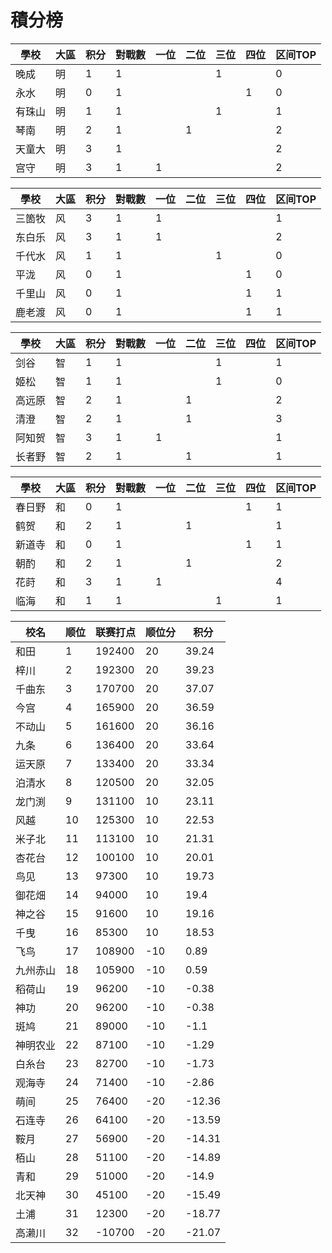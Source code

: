 # 積分榜

| 學校   | 大區 | 积分 | 對戰數 | 一位 | 二位 | 三位 | 四位 | 区间TOP |
| ------ | ---- | ---- | ------ | ---- | ---- | ---- | ---- | ------- |
| 晚成   | 明   |   1   |    1    |      |      |  1    |      |    0     |
| 永水   | 明   |   0   |     1   |      |      |      |    1  |    0     |
| 有珠山 | 明   |   1   |    1    |      |      |  1    |      |    1     |
| 琴南   | 明   |   2   |     1   |      |  1    |      |      |    2     |
| 天童大 | 明   |   3   |     1   |      |      |      |      |     2    |
| 宫守   | 明   |   3   |     1   |  1    |      |      |      |    2     |

| 學校   | 大區 | 积分 | 對戰數 | 一位 | 二位 | 三位 | 四位 | 区间TOP |
| ------ | ---- | ---- | ------ | ---- | ---- | ---- | ---- | ------- |
| 三箇牧 | 风   |   3   |    1    |    1  |      |      |      |    1     |
| 东白乐 | 风   |   3   |    1    |    1  |      |      |      |    2     |
| 千代水 | 风   |    1  |     1   |      |      |  1    |      |     0    |
| 平泷   | 风   |   0   |   1     |      |      |      |   1   |    0     |
| 千里山 | 风   |   0   |    1    |      |      |      |   1   |    1     |
| 鹿老渡 | 风   |   0   |    1    |      |      |      |   1   |     1    |

| 學校   | 大區 | 积分 | 對戰數 | 一位 | 二位 | 三位 | 四位 | 区间TOP |
| ------ | ---- | ---- | ------ | ---- | ---- | ---- | ---- | ------- |
| 剑谷   | 智   |   1   |     1   |      |      |   1   |      |    1     |
| 姬松   | 智   |   1   |    1    |      |      |    1  |      |    0     |
| 高远原 | 智   |   2   |    1    |      |   1   |      |      |    2     |
| 清澄   | 智   |   2   |    1    |      |  1    |      |      |    3     |
| 阿知贺 | 智   |    3  |    1    |   1   |      |      |      |    1     |
| 长者野 | 智   |    2  |    1    |      |  1    |      |      |    1     |

| 學校   | 大區 | 积分 | 對戰數 | 一位 | 二位 | 三位 | 四位 | 区间TOP |
| ------ | ---- | ---- | ------ | ---- | ---- | ---- | ---- | ------- |
| 春日野 | 和   |   0   |    1    |      |      |      |   1   |    1     |
| 鹤贺   | 和   |   2   |    1    |      |   1   |      |      |     1    |
| 新道寺 | 和   |  0    |    1   |      |      |      |   1   |     1    |
| 朝酌   | 和   |   2   |   1     |      |   1   |      |      |    2     |
| 花莳   | 和   |   3   |   1     |   1   |      |      |      |     4    |
| 临海   | 和   |   1   |     1   |      |      |    1  |      |    1     |

|	校名	|	顺位	|	联赛打点	|	顺位分	|	积分	|
|	----|--	|	----|	---|	---|
|	和田	|	1	|	192400	|	20	|	39.24	|
|	梓川	|	2	|	192300	|	20	|	39.23	|
|	千曲东	|	3	|	170700	|	20	|	37.07	|
|	今宫	|	4	|	165900	|	20	|	36.59	|
|	不动山	|	5	|	161600	|	20	|	36.16	|
|	九条	|	6	|	136400	|	20	|	33.64	|
|	运天原	|	7	|	133400	|	20	|	33.34	|
|	泊清水	|	8	|	120500	|	20	|	32.05	|
|	龙门渕	|	9	|	131100	|	10	|	23.11	|
|	风越	|	10	|	125300	|	10	|	22.53	|
|	米子北	|	11	|	113100	|	10	|	21.31	|
|	杏花台	|	12	|	100100	|	10	|	20.01	|
|	鸟见	|	13	|	97300	|	10	|	19.73	|
|	御花畑	|	14	|	94000	|	10	|	19.4	|
|	神之谷	|	15	|	91600	|	10	|	19.16	|
|	千曳	|	16	|	85300	|	10	|	18.53	|
|	飞鸟	|	17	|	108900	|	-10	|	0.89	|
|	九州赤山	|	18	|	105900	|	-10	|	0.59	|
|	稻荷山	|	19	|	96200	|	-10	|	-0.38	|
|	神功	|	20	|	96200	|	-10	|	-0.38	|
|	斑鸠	|	21	|	89000	|	-10	|	-1.1	|
|	神明农业	|	22	|	87100	|	-10	|	-1.29	|
|	白糸台	|	23	|	82700	|	-10	|	-1.73	|
|	观海寺	|	24	|	71400	|	-10	|	-2.86	|
|	萌间	|	25	|	76400	|	-20	|	-12.36	|
|	石连寺	|	26	|	64100	|	-20	|	-13.59	|
|	鞍月	|	27	|	56900	|	-20	|	-14.31	|
|	栢山	|	28	|	51100	|	-20	|	-14.89	|
|	青和	|	29	|	51000	|	-20	|	-14.9	|
|	北天神	|	30	|	45100	|	-20	|	-15.49	|
|	土浦	|	31	|	12300	|	-20	|	-18.77	|
|	高濑川	|	32	|	-10700	|	-20	|	-21.07	|
    
 
